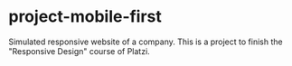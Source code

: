 # project-mobile-first
Simulated responsive website of a company. This is a project to finish the "Responsive Design" course of Platzi. 
